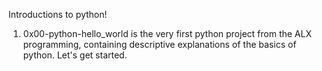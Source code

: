 Introductions to python!
1. 0x00-python-hello_world is the very first python project from the ALX programming, containing descriptive explanations of the basics of python. Let's get started.
